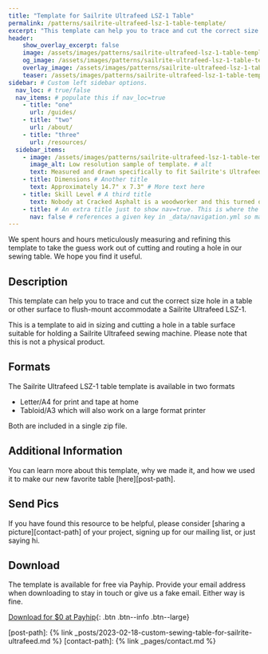 ```yaml
---
title: "Template for Sailrite Ultrafeed LSZ-1 Table"
permalink: /patterns/sailrite-ultrafeed-lsz-1-table-template/
excerpt: "This template can help you to trace and cut the correct size hole in a table or other surface to flush-mount accommodate a Sailrite Ultrafeed LSZ-1."
header:
    show_overlay_excerpt: false
    image: /assets/images/patterns/sailrite-ultrafeed-lsz-1-table-template/custom-sewing-table-for-sailrite-ultrafeed-og.png            # Twitter (use 'overlay_image')
    og_image: /assets/images/patterns/sailrite-ultrafeed-lsz-1-table-template/custom-sewing-table-for-sailrite-ultrafeed-og.png
    overlay_image: /assets/images/patterns/sailrite-ultrafeed-lsz-1-table-template/custom-sewing-table-for-sailrite-ultrafeed.png    # Article header at 2048x1024
    teaser: /assets/images/patterns/sailrite-ultrafeed-lsz-1-table-template/custom-sewing-table-for-sailrite-ultrafeed-th.png  # Shrink image to 575x288
sidebar: # Custom left sidebar options.
  nav_loc: # true/false
  nav_items: # populate this if nav_loc=true
    - title: "one"
      url: /guides/
    - title: "two"
      url: /about/
    - title: "three"
      url: /resources/
  sidebar_items:
    - image: /assets/images/patterns/sailrite-ultrafeed-lsz-1-table-template/sample.jpg
      image_alt: Low resolution sample of template. # alt
      text: Measured and drawn specifically to fit Sailrite's Ultrafeed LSZ-1. # Some text here
    - title: Dimensions # Another title
      text: Approximately 14.7" x 7.3" # More text here
    - title: Skill Level # A third title
      text: Nobody at Cracked Asphalt is a woodworker and this turned out alright. Take your time and watch your fingers. # more text still
    - title: # An extra title just to show nav=true. This is where the nav bar (if enabled) will go.
      nav: false # references a given key in _data/navigation.yml so make sure they match or leverage sidebar.loc=true/false
---
```


We spent hours and hours meticulously measuring and refining this template to take the guess work out of cutting and routing a hole in our sewing table. We hope you find it useful.

## Description

This template can help you to trace and cut the correct size hole in a table or other surface to flush-mount accommodate a Sailrite Ultrafeed LSZ-1.

This is a template to aid in sizing and cutting a hole in a table surface suitable for holding a Sailrite Ultrafeed sewing machine. Please note that this is not a physical product.

## Formats

The Sailrite Ultrafeed LSZ-1 table template is available in two formats
- Letter/A4 for print and tape at home
- Tabloid/A3 which will also work on a large format printer

Both are included in a single zip file.

## Additional Information

You can learn more about this template, why we made it, and how we used it to make our new favorite table [here][post-path].

## Send Pics

If you have found this resource to be helpful, please consider [sharing a picture][contact-path] of your project, signing up for our mailing list, or just saying hi.

## Download

The template is available for free via Payhip. Provide your email address when downloading to stay in touch or give us a fake email. Either way is fine.

[<i class="fa-regular fa-circle-down"></i> Download for $0 at Payhip](https://payhip.com/b/ieTMb){: .btn .btn--info .btn--large}

[post-path]: {% link _posts/2023-02-18-custom-sewing-table-for-sailrite-ultrafeed.md %}
[contact-path]: {% link _pages/contact.md %}